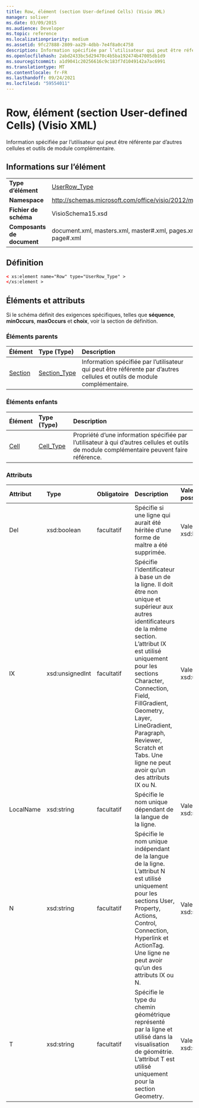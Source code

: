 ```yaml
---
title: Row, élément (section User-defined Cells) (Visio XML)
manager: soliver
ms.date: 03/09/2015
ms.audience: Developer
ms.topic: reference
ms.localizationpriority: medium
ms.assetid: 9fc27888-2809-aa29-4dbb-7e4f8a0c4758
description: Information spécifiée par l’utilisateur qui peut être référente par d’autres cellules et outils de module complémentaire.
ms.openlocfilehash: 2abd2433bc5d29470c4b5ba192474b47005db1d9
ms.sourcegitcommit: a1d9041c20256616c9c183f7d1049142a7ac6991
ms.translationtype: MT
ms.contentlocale: fr-FR
ms.lasthandoff: 09/24/2021
ms.locfileid: "59554011"
---
```

# <a name="row-element-user-defined-cells-section-visio-xml"></a>Row, élément (section User-defined Cells) (Visio XML)

Information spécifiée par l’utilisateur qui peut être référente par d’autres cellules et outils de module complémentaire.
  
## <a name="element-information"></a>Informations sur l’élément

|||
|:-----|:-----|
|**Type d’élément** <br/> |[UserRow_Type](userrow_type-complextypevisio-xml.md) <br/> |
|**Namespace** <br/> |http://schemas.microsoft.com/office/visio/2012/main  <br/> |
|**Fichier de schéma** <br/> |VisioSchema15.xsd  <br/> |
|**Composants de document** <br/> |document.xml, masters.xml, master#.xml, pages.xml, page#.xml  <br/> |
   
## <a name="definition"></a>Définition

```XML
< xs:element name="Row" type="UserRow_Type" >
</xs:element >
```

## <a name="elements-and-attributes"></a>Éléments et attributs

Si le schéma définit des exigences spécifiques, telles que **séquence**, **minOccurs**, **maxOccurs** et **choix**, voir la section de définition. 
  
### <a name="parent-elements"></a>Éléments parents

|**Élément**|**Type (Type)**|**Description**|
|:-----|:-----|:-----|
|[Section](section-element-sheet_type-complextypevisio-xml.md) <br/> |[Section_Type](section_type-complextypevisio-xml.md) <br/> |Information spécifiée par l’utilisateur qui peut être référente par d’autres cellules et outils de module complémentaire.  <br/> |
   
### <a name="child-elements"></a>Éléments enfants

|**Élément**|**Type (Type)**|**Description**|
|:-----|:-----|:-----|
|[Cell](cell-element-user-defined-cells-sectionvisio-xml.md) <br/> |[Cell_Type](cell_type-complextypevisio-xml.md) <br/> |Propriété d’une information spécifiée par l’utilisateur à qui d’autres cellules et outils de module complémentaire peuvent faire référence.  <br/> |
   
### <a name="attributes"></a>Attributs

|**Attribut**|**Type**|**Obligatoire**|**Description**|**Valeurs possibles**|
|:-----|:-----|:-----|:-----|:-----|
|Del  <br/> |xsd:boolean  <br/> |facultatif  <br/> |Spécifie si une ligne qui aurait été héritée d’une forme de maître a été supprimée.  <br/> |Valeurs du type xsd:boolean.  <br/> |
|IX  <br/> |xsd:unsignedInt  <br/> |facultatif  <br/> |Spécifie l’identificateur à base un de la ligne. Il doit être non unique et supérieur aux autres identificateurs de la même section. L’attribut IX est utilisé uniquement pour les sections Character, Connection, Field, FillGradient, Geometry, Layer, LineGradient, Paragraph, Reviewer, Scratch et Tabs. Une ligne ne peut avoir qu’un des attributs IX ou N.  <br/> |Valeurs du type xsd:unsignedInt.  <br/> |
|LocalName  <br/> |xsd:string  <br/> |facultatif  <br/> |Spécifie le nom unique dépendant de la langue de la ligne.  <br/> |Valeurs du type xsd:string.  <br/> |
|N  <br/> |xsd:string  <br/> |facultatif  <br/> |Spécifie le nom unique indépendant de la langue de la ligne. L’attribut N est utilisé uniquement pour les sections User, Property, Actions, Control, Connection, Hyperlink et ActionTag. Une ligne ne peut avoir qu’un des attributs IX ou N.  <br/> |Valeurs du type xsd:string.  <br/> |
|T  <br/> |xsd:string  <br/> |facultatif  <br/> |Spécifie le type du chemin géométrique représenté par la ligne et utilisé dans la visualisation de géométrie. L’attribut T est utilisé uniquement pour la section Geometry.  <br/> |Valeurs du type xsd:string.  <br/> |
   

